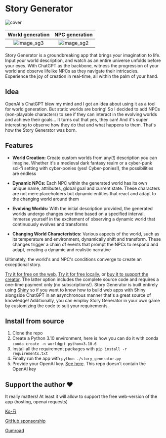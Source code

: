 # Story Generator

![cover](https://github.com/Dene33/world-gpt/assets/27821127/b8a09e3e-e79f-47ff-900e-cba31197738f)

World generation            |  NPC generation
:-------------------------:|:-------------------------:
![image_sg3](https://github.com/Dene33/world-gpt/assets/27821127/80a8e236-f22e-480b-bb3e-64fa4cc1d075)  |  ![image_sg2](https://github.com/Dene33/world-gpt/assets/27821127/3ef90956-bc66-43cf-a6a1-dd63bbe307b9)

Story Generator is a groundbreaking app that brings your imagination to life. Input your world description, and watch as an entire universe unfolds before your eyes. With ChatGPT as the backbone, witness the progression of your world and observe lifelike NPCs as they navigate their intricacies. Experience the joy of creation in real-time, all within the palm of your hand.

## Idea

OpenAI's ChatGPT blew my mind and I got an idea about using it as a tool for world generation. But static worlds are boring! So I decided to add NPCs (non-playable characters) to see if they can interact in the evolving worlds and achieve their goals... It turns out that yes, they can! And it's super interesting to observe how they do that and what happens to them. That's how the Story Generator was born.

## Features

- **World Creation:** Create custom worlds from any(!) description you can imagine. Whether it's a medieval dark fantasy realm or a cyber-punk sci-fi setting with cyber-ponies (yes! Cyber-ponies!), the possibilities are endless
  
- **Dynamic NPCs:** Each NPC within the generated world has its own unique name, attributes, global goal and current state. These characters are not mere placeholders but dynamic entities that react and adapt to the changing world around them
  
- **Evolving Worlds:** With the initial description provided, the generated worlds undergo changes over time based on a specified interval. Immerse yourself in the excitement of observing a dynamic world that continuously evolves and transforms
  
- **Changing World Characteristics:** Various aspects of the world, such as its temperature and environment, dynamically shift and transform. These changes trigger a chain of events that prompt the NPCs to respond and adapt, creating a dynamic and realistic narrative

Ultimately, the world's and NPC's conditions converge to create an exceptional story.

[Try it for free on the web](https://www.story-generator.ai/), [Try it for free locally](https://github.com/Dene33/world-gpt/releases), or [buy it to support the creator](https://dene33.gumroad.com/l/story-generator?referrer=https%3A%2F%2Fwww.story-generator.ai%2Fpricing%2F&wanted=true). The latter option includes the complete source code and requires a one-time payment only (no subscriptions!). Story Generator is built entirely using [Shiny](https://shiny.posit.co/py/) so if you want to know how to build web apps with Shiny alongside ChatGPT in an asynchronous manner that's a great source of knowledge! Additionally, you can employ Story Generator in your own game by customizing the code to suit your requirements.

## Install from source
1. Clone the repo
2. Create a Python 3.10 environment, here is how you can do it with conda `conda create -n worldgpt python=3.10.6`
3. Install all the requirement packages with `pip install -r requirements.txt`
4. Finally run the app with `python ./story_generator.py`
5. Provide your OpenAI key. [See here](https://help.openai.com/en/articles/4936850-where-do-i-find-my-api-key). This repo doesn't contain the OpenAI key

## Support the author :heart:
It really matters! At least it will allow to support the free web-version of the app (hosting, openai requests)

[Ko-Fi](https://ko-fi.com/dene33)

[GitHub sponsorship](https://github.com/sponsors/Dene)

[Gumroad](https://dene33.gumroad.com/l/story-generator?referrer=https%3A%2F%2Fwww.story-generator.ai%2Fpricing%2F&wanted=true)

